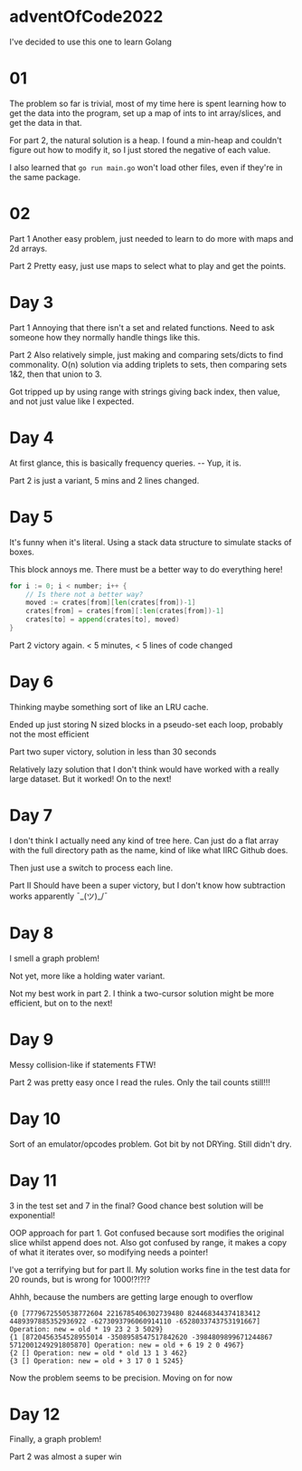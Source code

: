 # adventOfCode2022

I've decided to use this one to learn Golang

# 01

The problem so far is trivial, most of my time here is spent learning how to get the data into the program, set up a map of ints to int array/slices, and get the data in that.

For part 2, the natural solution is a heap.  I found a min-heap and couldn't figure out how to modify it, so I just stored the negative of each value.

I also learned that `go run main.go` won't load other files, even if they're in the same package.

# 02

Part 1
Another easy problem, just needed to learn to do more with maps and 2d arrays.

Part 2
Pretty easy, just use maps to select what to play and get the points.

# Day 3

Part 1
Annoying that there isn't a set and related functions.  Need to ask someone how they normally handle things like this.

Part 2
Also relatively simple, just making and comparing sets/dicts to find commonality.  O(n) solution via adding triplets to sets, then comparing sets 1&2, then that union to 3.

Got tripped up by using range with strings giving back index, then value, and not just value like I expected.

# Day 4

At first glance, this is basically frequency queries. -- Yup, it is.

Part 2 is just a variant, 5 mins and 2 lines changed.

# Day 5

It's funny when it's literal.  Using a stack data structure to simulate stacks of boxes.

This block annoys me.  There must be a better way to do everything here!

```go
for i := 0; i < number; i++ {
    // Is there not a better way?
    moved := crates[from][len(crates[from])-1]
    crates[from] = crates[from][:len(crates[from])-1]
    crates[to] = append(crates[to], moved)
}
```

Part 2 victory again.  < 5 minutes, < 5 lines of code changed

# Day 6

Thinking maybe something sort of like an LRU cache.

Ended up just storing N sized blocks in a pseudo-set each loop, probably not the most efficient

Part two super victory, solution in less than 30 seconds

Relatively lazy solution that I don't think would have worked with a really large dataset.  But it worked!  On to the next!

# Day 7

I don't think I actually need any kind of tree here.  Can just do a flat array with the full directory path as the name, kind of like what IIRC Github does.

Then just use a switch to process each line.

Part II
Should have been a super victory, but I don't know how subtraction works apparently ¯\_(ツ)_/¯

# Day 8

I smell a graph problem!

Not yet, more like a holding water variant.

Not my best work in part 2.  I think a two-cursor solution might be more efficient, but on to the next!

# Day 9

Messy collision-like if statements FTW!

Part 2 was pretty easy once I read the rules.  Only the tail counts still!!!

# Day 10

Sort of an emulator/opcodes problem.  Got bit by not DRYing.  Still didn't dry.

# Day 11

3 in the test set and 7 in the final?  Good chance best solution will be exponential!

OOP approach for part 1.  Got confused because sort modifies the original slice whilst append does not.  Also got confused by range, it makes a copy of what it iterates over, so modifying needs a pointer!

I've got a terrifying but for part II.  My solution works fine in the test data for 20 rounds, but is wrong for 1000!?!?!?

Ahhh, because the numbers are getting large enough to overflow

```
{0 [7779672550538772604 2216785406302739480 824468344374183412 4489397885352936922 -6273093796060914110 -6528033743753191667] Operation: new = old * 19 23 2 3 5029}
{1 [8720456354528955014 -3508958547517842620 -3984809899671244867 5712001249291805870] Operation: new = old + 6 19 2 0 4967}
{2 [] Operation: new = old * old 13 1 3 462}
{3 [] Operation: new = old + 3 17 0 1 5245}
```

Now the problem seems to be precision.  Moving on for now

# Day 12
Finally, a graph problem!

Part 2 was almost a super win

